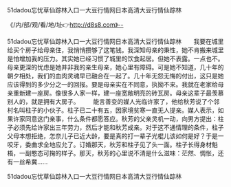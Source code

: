 51dadou忘忧草仙踪林入口一大豆行情网日本高清大豆行情仙踪林

《/内/部/观/看/地/址👉http://d8s8.com》--

51dadou忘忧草仙踪林入口一大豆行情网日本高清大豆行情仙踪林　　我要在城里给买个房子给母亲住，我悄悄攒够了这笔钱。我深知母亲的秉性，她不肯搬来城里是怕增加我的压力。其实她已经习惯了城里的饮食起居。但她不表露。一点也不。母亲更深的忧虑是她并非我的亲生母亲，她心里有障碍。可是她不知道，几十年的朝夕相处，我们的血肉灵魂早已融合在一起了。几十年无怨无悔的付出，这只是她应该得到的多少分之一的回报。要是母亲实在不同意，执拗不来。我就在老家给母亲重新建一座房。像很多人家一样，建一座宽敞明亮的砖瓦房。母亲这辈子最羡慕别人的，就是拥有大房子。
　　能言善变的媒人光临许家了，他给秋芳说了个邻村名叫柱子的小伙子。柱子已二十有五，因家境贫寒一直无人提亲。媒人表示，如果许家同意这门亲事，什么条件都愿答应。秋芳的父亲灵机一动，向男方提出：柱子必须先给许家出三年劳力，然后才能和秋芳成亲。对于这不通情理的条件，柱子父母本想拒绝，怎奈儿子已近大龄，要是真的打一辈子光棍儿该如何是好？于是一咬牙，委曲求全地应允了。订婚那天，秋芳和柱子见了头一面。柱子长得身材魁梧，一副憨态可掬的样子。那天，秋芳的心里说不清是什么滋味：茫然、惆怅，还有一丝希冀……





51dadou忘忧草仙踪林入口一大豆行情网日本高清大豆行情仙踪林
